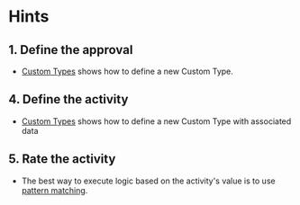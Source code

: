 # Hints

## 1. Define the approval

- [Custom Types][custom-types] shows how to define a new Custom Type.

## 4. Define the activity

- [Custom Types][custom-types] shows how to define a new Custom Type with associated data

## 5. Rate the activity

- The best way to execute logic based on the activity's value is to use [pattern matching][pattern-matching].

[custom-types]: https://guide.elm-lang.org/types/custom_types.html
[pattern-matching]: https://guide.elm-lang.org/types/pattern_matching.html